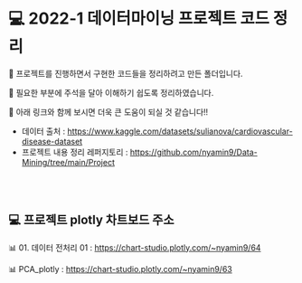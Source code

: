# 💻 2022-1 데이터마이닝 프로젝트 코드 정리  

📌 프로젝트를 진행하면서 구현한 코드들을 정리하려고 만든 폴더입니다.  

📌 필요한 부분에 주석을 달아 이해하기 쉽도록 정리하였습니다.  

📌 아래 링크와 함께 보시면 더욱 큰 도움이 되실 것 같습니다!!  
  - 데이터 출처 : https://www.kaggle.com/datasets/sulianova/cardiovascular-disease-dataset  
  - 프로젝트 내용 정리 레퍼지토리 : https://github.com/nyamin9/Data-Mining/tree/main/Project  
  
<br>  
<br>  

## 💻 프로젝트 plotly 차트보드 주소  
  
📊 01. 데이터 전처리 01 : https://chart-studio.plotly.com/~nyamin9/64  

📊 PCA_plotly : https://chart-studio.plotly.com/~nyamin9/63  
  
<br>  
